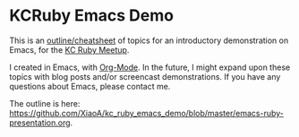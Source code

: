 # KCRuby Emacs Demo

This is an [outline/cheatsheet](https://github.com/XiaoA/kc_ruby_emacs_demo/blob/master/emacs-ruby-presentation.org) of topics for an introductory demonstration on Emacs, for the [KC Ruby Meetup](http://www.meetup.com/kcruby/).

I created in Emacs, with [Org-Mode](http://orgmode.org). In the future, I might expand upon these topics with blog posts and/or screencast demonstrations. If you have any questions about Emacs, please contact me.

The outline is here: <https://github.com/XiaoA/kc_ruby_emacs_demo/blob/master/emacs-ruby-presentation.org>.
